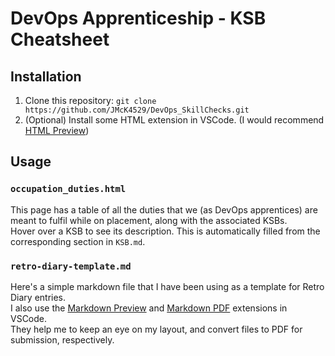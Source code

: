 # DevOps Apprenticeship - KSB Cheatsheet
## Installation
1. Clone this repository:
`git clone https://github.com/JMcK4529/DevOps_SkillChecks.git`
2. (Optional) Install some HTML extension in VSCode.
(I would recommend [HTML Preview](https://marketplace.visualstudio.com/items?itemName=george-alisson.html-preview-vscode))

## Usage
### `occupation_duties.html`
This page has a table of all the duties that we (as DevOps apprentices) are meant to fulfil while on placement, along with the associated KSBs.  
Hover over a KSB to see its description. This is automatically filled from the corresponding section in `KSB.md`.
### `retro-diary-template.md`
Here's a simple markdown file that I have been using as a template for Retro Diary entries.  
I also use the [Markdown Preview](https://marketplace.visualstudio.com/items?itemName=shd101wyy.markdown-preview-enhanced) and [Markdown PDF](https://marketplace.visualstudio.com/items?itemName=yzane.markdown-pdf) extensions in VSCode.  
They help me to keep an eye on my layout, and convert files to PDF for submission, respectively.  